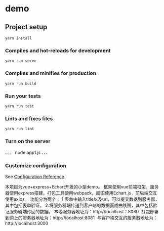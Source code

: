 # demo

## Project setup
```
yarn install
```

### Compiles and hot-reloads for development
```
yarn run serve
```

### Compiles and minifies for production
```
yarn run build
```

### Run your tests
```
yarn run test
```

### Lints and fixes files
```
yarn run lint
```
### Turn on the server
、、、
node app1.js
、、、

### Customize configuration
See [Configuration Reference](https://cli.vuejs.org/config/).

本项目为vue+express+Echart开发的小型demo。
框架使用vue前端框架，服务器使用express搭建，打包工具使用webpack，画图使用Echart.js，前后端交互使用axios。
功能分为两个： 
1.表单中输入title以及url，可以提交数据到服务器，其中包括表单验证。
2.将服务器端传送到客户端的数据画成曲线图，其中包括验证服务器端传回的数据。
本地服务器地址为：http://localhost：8080 
打包部署到网上的服务器地址为：http://localhost:8081 
与客户端交互的服务器地址为：http://localhost:3000
